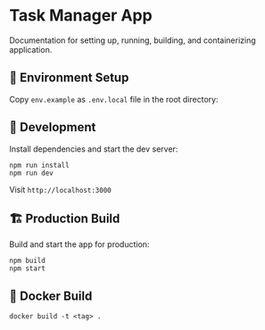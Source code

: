 # Task Manager App

Documentation for setting up, running, building, and containerizing application.

## 🧪 Environment Setup

Copy `env.example` as `.env.local` file in the root directory:

## 🚀 Development

Install dependencies and start the dev server:

```
npm run install
npm run dev
```

Visit `http://localhost:3000`

## 🏗️ Production Build

Build and start the app for production:

```
npm build
npm start
```

## 🐳 Docker Build

```
docker build -t <tag> .
```